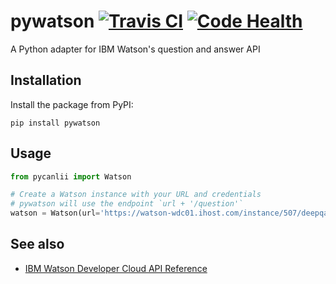 pywatson [![Travis CI][travis-badge]][travis] [![Code Health][landscape-badge]][landscape]
========

A Python adapter for IBM Watson's question and answer API

## Installation

Install the package from PyPI:

    pip install pywatson

## Usage

```python
from pycanlii import Watson

# Create a Watson instance with your URL and credentials
# pywatson will use the endpoint `url + '/question'`
watson = Watson(url='https://watson-wdc01.ihost.com/instance/507/deepqa/v1', username='someuser', password='zyXHLz3sCoPt6G')


```

## See also

- [IBM Watson Developer Cloud API Reference](http://www.ibm.com/smarterplanet/us/en/ibmwatson/developercloud/apis/#!/Question_Answer)


[travis-badge]:    http://img.shields.io/travis/sherlocke/pywatson.svg?style=flat
[travis]:          https://travis-ci.org/sherlocke/pywatson
[landscape-badge]: https://landscape.io/github/sherlocke/pywatson/master/landscape.png?style=flat
[landscape]:       https://landscape.io/github/sherlocke/pywatson/master
